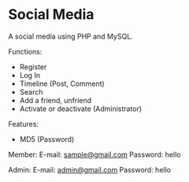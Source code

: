 # Social Media
A social media using PHP and MySQL.

Functions:
- Register
- Log In
- Timeline (Post, Comment)
- Search
- Add a friend, unfriend
- Activate or deactivate (Administrator)

Features:
- MD5 (Password)

Member:
E-mail: sample@gmail.com
Password: hello

Admin:
E-mail: admin@gmail.com
Password: hello

